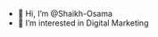 - 👋 Hi, I’m @Shaikh-Osama
- 👀 I’m interested in Digital Marketing

<!---
Shaikh-Osama/Shaikh-Osama is a ✨ special ✨ repository because its `README.md` (this file) appears on your GitHub profile.
You can click the Preview link to take a look at your changes.
--->
